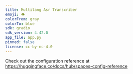 ```yaml
---
title: Multilang Asr Transcriber
emoji: 👁
colorFrom: gray
colorTo: blue
sdk: gradio
sdk_version: 4.42.0
app_file: app.py
pinned: false
license: cc-by-nc-4.0
---
```


Check out the configuration reference at https://huggingface.co/docs/hub/spaces-config-reference
